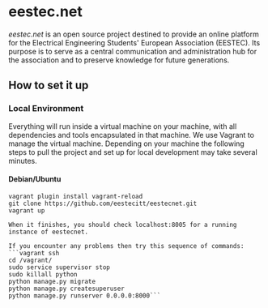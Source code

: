 # eestec.net

*eestec.net* is an open source project destined to provide an online platform for the
Electrical Engineering Students' European Association (EESTEC). Its purpose is to serve
as a central communication and administration hub for the association and to preserve knowledge for
future generations.

## How to set it up

### Local Environment
Everything will run inside a virtual machine on your machine, with all dependencies and tools encapsulated in that machine. We use Vagrant to manage the virtual machine. Depending on your machine the following steps to pull the project and set up for local development may take several minutes.

#### Debian/Ubuntu
```sudo apt-get install git virtualbox vagrant
vagrant plugin install vagrant-reload
git clone https://github.com/eestecitt/eestecnet.git
vagrant up

When it finishes, you should check localhost:8005 for a running instance of eestecnet.

If you encounter any problems then try this sequence of commands:
```vagrant ssh
cd /vagrant/
sudo service supervisor stop
sudo killall python
python manage.py migrate
python manage.py createsuperuser
python manage.py runserver 0.0.0.0:8000```
